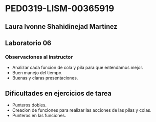 # PED0319-LISM-00365919

## Laura Ivonne Shahidinejad Martinez 

## Laboratorio 06

### Observaciones al instructor
* Analizar cada funcion de cola y pila para que entendamos mejor.
* Buen manejo del tiempo.
* Buenas y claras presentaciones.

## Dificultades en ejercicios de tarea
* Punteros dobles.
* Creacion de funciones para realizar las acciones de las pilas y colas.
* Punteros en las funciones.
